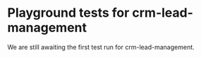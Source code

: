# Playground tests for crm-lead-management
We are still awaiting the first test run for crm-lead-management.
